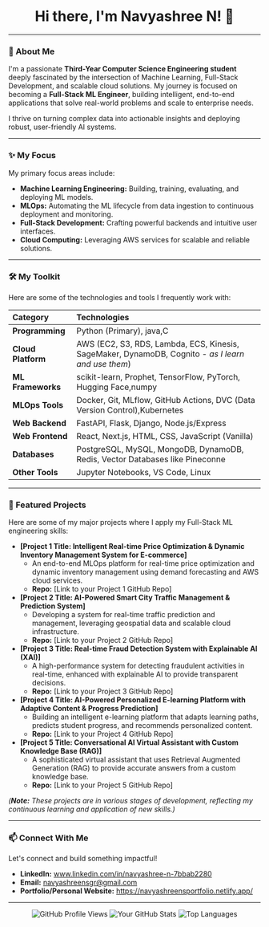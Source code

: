 <div align="center">
  <h1>Hi there, I'm Navyashree N! 👋</h1>
</div>

---

### 🚀 About Me

I'm a passionate **Third-Year Computer Science Engineering student** deeply fascinated by the intersection of Machine Learning, Full-Stack Development, and scalable cloud solutions. My journey is focused on becoming a **Full-Stack ML Engineer**, building intelligent, end-to-end applications that solve real-world problems and scale to enterprise needs.

I thrive on turning complex data into actionable insights and deploying robust, user-friendly AI systems.

---

### ✨ My Focus

My primary focus areas include:

* **Machine Learning Engineering:** Building, training, evaluating, and deploying ML models.
* **MLOps:** Automating the ML lifecycle from data ingestion to continuous deployment and monitoring.
* **Full-Stack Development:** Crafting powerful backends and intuitive user interfaces.
* **Cloud Computing:** Leveraging AWS services for scalable and reliable solutions.

---

### 🛠️ My Toolkit

Here are some of the technologies and tools I frequently work with:

| Category          | Technologies                                                                                                                                                             |
| :---------------- | :----------------------------------------------------------------------------------------------------------------------------------------------------------------------- |
| **Programming** | Python (Primary), java,C                                                                                           |
| **Cloud Platform**| AWS (EC2, S3, RDS, Lambda, ECS, Kinesis, SageMaker, DynamoDB, Cognito - *as I learn and use them*)                                                                       |
| **ML Frameworks** | scikit-learn, Prophet, TensorFlow, PyTorch, Hugging Face,numpy                                                                                |
| **MLOps Tools** | Docker, Git, MLflow, GitHub Actions, DVC (Data Version Control),Kubernetes                                                                      |
| **Web Backend** | FastAPI, Flask, Django, Node.js/Express                                                                                               |
| **Web Frontend** | React,  Next.js, HTML, CSS, JavaScript (Vanilla)                                                                         |
| **Databases** | PostgreSQL, MySQL, MongoDB, DynamoDB, Redis, Vector Databases like Pineconne                                                             |
| **Other Tools** | Jupyter Notebooks, VS Code, Linux                                                                                                                                        |

---

### 🌟 Featured Projects

Here are some of my major projects where I apply my Full-Stack ML engineering skills:

* **[Project 1 Title: Intelligent Real-time Price Optimization & Dynamic Inventory Management System for E-commerce]**
    * An end-to-end MLOps platform for real-time price optimization and dynamic inventory management using demand forecasting and AWS cloud services.
    * **Repo:** [Link to your Project 1 GitHub Repo]
* **[Project 2 Title: AI-Powered Smart City Traffic Management & Prediction System]**
    * Developing a system for real-time traffic prediction and management, leveraging geospatial data and scalable cloud infrastructure.
    * **Repo:** [Link to your Project 2 GitHub Repo]
* **[Project 3 Title: Real-time Fraud Detection System with Explainable AI (XAI)]**
    * A high-performance system for detecting fraudulent activities in real-time, enhanced with explainable AI to provide transparent decisions.
    * **Repo:** [Link to your Project 3 GitHub Repo]
* **[Project 4 Title: AI-Powered Personalized E-learning Platform with Adaptive Content & Progress Prediction]**
    * Building an intelligent e-learning platform that adapts learning paths, predicts student progress, and recommends personalized content.
    * **Repo:** [Link to your Project 4 GitHub Repo]
* **[Project 5 Title: Conversational AI Virtual Assistant with Custom Knowledge Base (RAG)]**
    * A sophisticated virtual assistant that uses Retrieval Augmented Generation (RAG) to provide accurate answers from a custom knowledge base.
    * **Repo:** [Link to your Project 5 GitHub Repo]

*(**Note:** These projects are in various stages of development, reflecting my continuous learning and application of new skills.)*

---

### 📫 Connect With Me

Let's connect and build something impactful!

* **LinkedIn:** www.linkedin.com/in/navyashree-n-7bbab2280
* **Email:** navyashreensgr@gmail.com
* **Portfolio/Personal Website:** https://navyashreensportfolio.netlify.app/

---
<div align="center">
  <img src="https://komarev.com/ghpvc/?username=Navyansgr &style=flat-square&color=blue" alt="GitHub Profile Views">
  <img src="https://github-readme-stats.vercel.app/api?username=Navyansgr &show_icons=true&theme=vue-dark&hide_title=true&hide_border=true&count_private=true" alt="Your GitHub Stats">
  <img src="https://github-readme-stats.vercel.app/api/top-langs/?username=Navyansgr &layout=compact&theme=vue-dark&hide_title=true&hide_border=true" alt="Top Languages">
</div>

